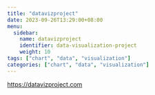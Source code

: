 ```yaml
---
title: "datavizproject"
date: 2023-09-26T13:29:00+08:00
menu:
  sidebar:
    name: datavizproject
    identifier: data-visualization-project
    weight: 10
tags: ["chart", "data", "visualization"]
categories: ["chart", "data", "visualization"]
---
```


https://datavizproject.com
